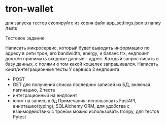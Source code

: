 # tron-wallet

для запуска тестов скопируйте из корня файл app_settings.json в папку /tests


Тестовое задание

Написать микросервис, который будет выводить информацию по адресу в сети трон, его bandwidth, energy, и баланс trx, ендпоинт должен принимать входные данные - адрес.
Каждый запрос писать в базу данных, с полями о том какой кошелек запрашивался.
Написать юнит/интеграционные тесты
У сервиса 2 ендпоинта
- POST
- GET для получения списка последних записей из БД, включая пагинацию,
2 теста
- интеграционный на ендпоинт
- юнит на запись в бд
Примечания: использовать FastAPI, аннотацию(typing), SQLAlchemy ORM, для удобства с взаимодействию с троном можно использовать tronpy, для тестов Pytest
